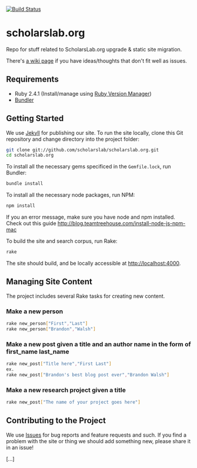 [![Build Status](https://travis-ci.org/scholarslab/scholarslab.org.svg?branch=master)](https://travis-ci.org/scholarslab/scholarslab.org)

# scholarslab.org
Repo for stuff related to ScholarsLab.org upgrade &amp; static site
migration.

There's [a wiki page](https://github.com/scholarslab/scholarslab.org/wiki/Rando-Ideas) if you have ideas/thoughts that don't fit well as issues.

## Requirements

- Ruby 2.4.1 (Install/manage using [Ruby Version Manager](https://rvm.io/))
- [Bundler](https://bundler.io/)

## Getting Started

We use [Jekyll](https://jekyllrb.com) for publishing our site. To run the site locally, clone this Git repository and change directory into the project folder:

```bash
git clone git://github.com/scholarslab/scholarslab.org.git
cd scholarslab.org
```

To install all the necessary gems specificed in the `Gemfile.lock`, run Bundler:

```bash
bundle install
```

To install all the necessary node packages, run NPM:
```bash
npm install
```
If you an error message, make sure you have node and npm installed. Check out this guide http://blog.teamtreehouse.com/install-node-js-npm-mac

To build the site and search corpus, run Rake:
```bash
rake
```

The site should build, and be locally accessible at [http://localhost:4000](http://localhost:4000).

## Managing Site Content

The project includes several Rake tasks for creating new content.

### Make a new person
```bash
rake new_person["First","Last"]
rake new_person["Brandon","Walsh"]
```

### Make a new post given a title and an author name in the form of first_name last_name
```bash
rake new_post["Title here","First Last"]
ex.
rake new_post["Brandon's best blog post ever","Brandon Walsh"]
```

### Make a new research project given a title
```bash
rake new_post["The name of your project goes here"]
```

## Contributing to the Project

We use [Issues](https://github.com/scholarslab/scholarslab.org/issues) for bug reports and feature requests and such. If you find a problem with the site or thing we should add something new, please share it in an issue!

[...]
